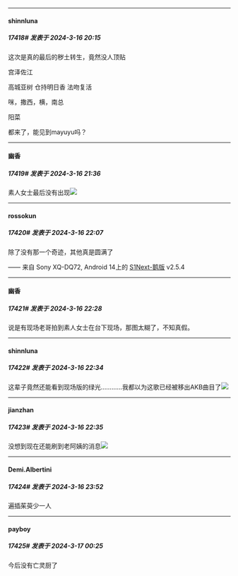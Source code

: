 ﻿
*****

####  shinnluna  
##### 17418#       发表于 2024-3-16 20:15

这次是真的最后的秽土转生，竟然没人顶贴

宫泽佐江

高城亚树 仓持明日香 法吻复活

咪，撒西，横，南总

阳菜

都来了，能见到mayuyu吗？


*****

####  幽香  
##### 17419#       发表于 2024-3-16 21:36

素人女士最后没有出现<img src="https://static.saraba1st.com/image/smiley/face2017/001.png" referrerpolicy="no-referrer">


*****

####  rossokun  
##### 17420#       发表于 2024-3-16 22:07

除了没有那一个奇迹，其他真是圆满了

—— 来自 Sony XQ-DQ72, Android 14上的 [S1Next-鹅版](https://github.com/ykrank/S1-Next/releases) v2.5.4


*****

####  幽香  
##### 17421#       发表于 2024-3-16 22:28

说是有现场老哥拍到素人女士在台下现场，那图太糊了，不知真假。


*****

####  shinnluna  
##### 17422#       发表于 2024-3-16 22:34

这辈子竟然还能看到现场版的绿光…………我都以为这歌已经被移出AKB曲目了<img src="https://static.saraba1st.com/image/smiley/face2017/004.gif" referrerpolicy="no-referrer">

*****

####  jianzhan  
##### 17423#       发表于 2024-3-16 22:35

没想到现在还能刷到老阿姨的消息<img src="https://static.saraba1st.com/image/smiley/face2017/009.gif" referrerpolicy="no-referrer">


*****

####  Demi.Albertini  
##### 17424#       发表于 2024-3-16 23:52

遍插茱萸少一人


*****

####  payboy  
##### 17425#       发表于 2024-3-17 00:25

今后没有亡灵厨了

